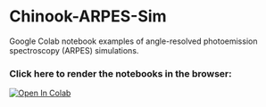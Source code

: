 # Chinook-ARPES-Sim
Google Colab notebook examples of angle-resolved photoemission spectroscopy (ARPES) simulations.

### Click here to render the notebooks in the browser: 
[![Open In Colab](https://colab.research.google.com/assets/colab-badge.svg)](https://colab.research.google.com/github/OJB-Quantum/Chinook-ARPES-Sim/blob/main/Chinook_ARPES_Simulation_Demonstration.ipynb)
